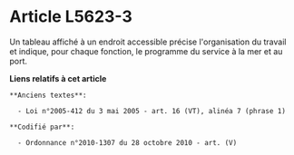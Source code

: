 # Article L5623-3

Un tableau affiché à un endroit accessible précise l'organisation du travail et indique, pour chaque fonction, le programme
du service à la mer et au port.

**Liens relatifs à cet article**

	**Anciens textes**:

	  - Loi n°2005-412 du 3 mai 2005 - art. 16 (VT), alinéa 7 (phrase 1)

	**Codifié par**:

	  - Ordonnance n°2010-1307 du 28 octobre 2010 - art. (V)

